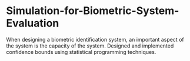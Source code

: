 # Simulation-for-Biometric-System-Evaluation
When designing a biometric identification system, an important aspect of the system is the capacity of the system. Designed and implemented confidence bounds using statistical programming techniques.

